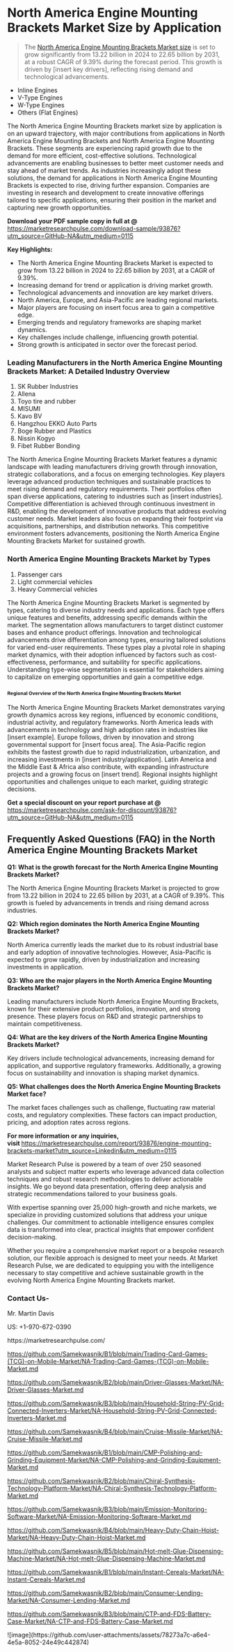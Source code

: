 <h1>North America Engine Mounting Brackets Market&nbsp;Size by Application</h1><blockquote><p>The <a href="https://marketresearchpulse.com/download-sample/93876?utm_source=GitHub-NA&amp;utm_medium=0115">North America Engine Mounting Brackets Market size</a> is set to grow significantly from 13.22 billion in 2024 to 22.65 billion by 2031, at a robust CAGR of 9.39% during the forecast period. This growth is driven by [insert key drivers], reflecting rising demand and technological advancements.</p></blockquote><ul><li>Inline Engines <li> V-Type Engines <li> W-Type Engines <li> Others (Flat Engines)</li></ul><p>The North America Engine Mounting Brackets market size by application is on an upward trajectory, with major contributions from applications in North America Engine Mounting Brackets and North America Engine Mounting Brackets. These segments are experiencing rapid growth due to the demand for more efficient, cost-effective solutions. Technological advancements are enabling businesses to better meet customer needs and stay ahead of market trends. As industries increasingly adopt these solutions, the demand for applications in North America Engine Mounting Brackets is expected to rise, driving further expansion. Companies are investing in research and development to create innovative offerings tailored to specific applications, ensuring their position in the market and capturing new growth opportunities.</p><p><strong>Download your PDF sample copy in full at @ </strong><a href="https://marketresearchpulse.com/download-sample/93876?utm_source=GitHub-NA&amp;utm_medium=0115">https://marketresearchpulse.com/download-sample/93876?utm_source=GitHub-NA&amp;utm_medium=0115</a></p><p><strong>Key Highlights: </strong></p><ul><li>The North America Engine Mounting Brackets Market is expected to grow from 13.22 billion in 2024 to 22.65 billion by 2031, at a CAGR of 9.39%.</li><li>Increasing demand for trend or application is driving market growth.</li><li>Technological advancements and innovation are key market drivers.</li><li>North America, Europe, and Asia-Pacific are leading regional markets.</li><li>Major players are focusing on insert focus area to gain a competitive edge.</li><li>Emerging trends and regulatory frameworks are shaping market dynamics.</li><li>Key challenges include challenge, influencing growth potential.</li><li>Strong growth is anticipated in sector over the forecast period.</li></ul><h3>Leading Manufacturers in the North America Engine Mounting Brackets Market: A Detailed Industry Overview</h3><ol><li>SK Rubber Industries</li><li>Allena</li><li>Toyo tire and rubber</li><li>MISUMI</li><li>Kavo BV</li><li>Hangzhou EKKO Auto Parts</li><li>Boge Rubber and Plastics</li><li>Nissin Kogyo</li><li>Fibet Rubber Bonding</li></ol><div class="flex max-w-full flex-col flex-grow"><div class="min-h-8 text-message flex w-full flex-col items-end gap-2 whitespace-normal break-words [.text-message+&amp;]:mt-5" dir="auto" data-message-author-role="assistant" data-message-id="fd8432e4-4910-450d-b182-61b7bfb0a01f" data-message-model-slug="gpt-4o"><div class="flex w-full flex-col gap-1 empty:hidden first:pt-[3px]"><div class="markdown prose w-full break-words dark:prose-invert light"><p>The North America Engine Mounting Brackets Market features a dynamic landscape with leading manufacturers driving growth through innovation, strategic collaborations, and a focus on emerging technologies. Key players leverage advanced production techniques and sustainable practices to meet rising demand and regulatory requirements. Their portfolios often span diverse applications, catering to industries such as [insert industries]. Competitive differentiation is achieved through continuous investment in R&amp;D, enabling the development of innovative products that address evolving customer needs. Market leaders also focus on expanding their footprint via acquisitions, partnerships, and distribution networks. This competitive environment fosters advancements, positioning the North America Engine Mounting Brackets Market for sustained growth.</p></div></div></div></div><h3>North America Engine Mounting Brackets Market by Types</h3><ol><li>Passenger cars <li> Light commercial vehicles <li> Heavy Commercial vehicles</li></ol><div class="flex max-w-full flex-col flex-grow"><div class="min-h-8 text-message flex w-full flex-col items-end gap-2 whitespace-normal break-words [.text-message+&amp;]:mt-5" dir="auto" data-message-author-role="assistant" data-message-id="084470be-0bb7-4664-bddf-5156b4f41249" data-message-model-slug="gpt-4o-mini"><div class="flex w-full flex-col gap-1 empty:hidden first:pt-[3px]"><div class="markdown prose w-full break-words dark:prose-invert light"><p>The North America Engine Mounting Brackets Market is segmented by types, catering to diverse industry needs and applications. Each type offers unique features and benefits, addressing specific demands within the market. The segmentation allows manufacturers to target distinct customer bases and enhance product offerings. Innovation and technological advancements drive differentiation among types, ensuring tailored solutions for varied end-user requirements. These types play a pivotal role in shaping market dynamics, with their adoption influenced by factors such as cost-effectiveness, performance, and suitability for specific applications. Understanding type-wise segmentation is essential for stakeholders aiming to capitalize on emerging opportunities and gain a competitive edge.</p></div></div></div></div><h3><span style="font-size: 11px;">Regional Overview of the North America Engine Mounting Brackets Market</span></h3><div class="flex max-w-full flex-col flex-grow"><div class="min-h-8 text-message flex w-full flex-col items-end gap-2 whitespace-normal break-words [.text-message+&amp;]:mt-5" dir="auto" data-message-author-role="assistant" data-message-id="e9038762-ce64-4e30-91c9-9bd413514231" data-message-model-slug="gpt-4o-mini"><div class="flex w-full flex-col gap-1 empty:hidden first:pt-[3px]"><div class="markdown prose w-full break-words dark:prose-invert light"><p>The North America Engine Mounting Brackets Market demonstrates varying growth dynamics across key regions, influenced by economic conditions, industrial activity, and regulatory frameworks. North America leads with advancements in technology and high adoption rates in industries like [insert example]. Europe follows, driven by innovation and strong governmental support for [insert focus area]. The Asia-Pacific region exhibits the fastest growth due to rapid industrialization, urbanization, and increasing investments in [insert industry/application]. Latin America and the Middle East &amp; Africa also contribute, with expanding infrastructure projects and a growing focus on [insert trend]. Regional insights highlight opportunities and challenges unique to each market, guiding strategic decisions.</p></div></div></div></div><p><strong>Get a special discount on your report purchase at @ </strong><a href="https://marketresearchpulse.com/ask-for-discount/93876?utm_source=GitHub-NA&amp;utm_medium=0115">https://marketresearchpulse.com/ask-for-discount/93876?utm_source=GitHub-NA&amp;utm_medium=0115</a></p><h2>Frequently Asked Questions (FAQ) in the North America Engine Mounting Brackets Market</h2><p><strong>Q1: What is the growth forecast for the North America Engine Mounting Brackets Market?</strong></p><p>The North America Engine Mounting Brackets Market is projected to grow from 13.22 billion in 2024 to 22.65 billion by 2031, at a CAGR of 9.39%. This growth is fueled by advancements in trends and rising demand across industries.</p><p><strong>Q2: Which region dominates the North America Engine Mounting Brackets Market?</strong></p><p>North America currently leads the market due to its robust industrial base and early adoption of innovative technologies. However, Asia-Pacific is expected to grow rapidly, driven by industrialization and increasing investments in application.</p><p><strong>Q3: Who are the major players in the North America Engine Mounting Brackets Market?</strong></p><p>Leading manufacturers include North America Engine Mounting Brackets, known for their extensive product portfolios, innovation, and strong presence. These players focus on R&amp;D and strategic partnerships to maintain competitiveness.</p><p><strong>Q4: What are the key drivers of the North America Engine Mounting Brackets Market?</strong></p><p>Key drivers include technological advancements, increasing demand for application, and supportive regulatory frameworks. Additionally, a growing focus on sustainability and innovation is shaping market dynamics.</p><p><strong>Q5: What challenges does the North America Engine Mounting Brackets Market face?</strong></p><p>The market faces challenges such as challenge, fluctuating raw material costs, and regulatory complexities. These factors can impact production, pricing, and adoption rates across regions.</p><p><strong>For more information or any inquiries, visit&nbsp;</strong><a href="https://marketresearchpulse.com/report/93876/engine-mounting-brackets-market?utm_source=Linkedin&utm_medium=0115">https://marketresearchpulse.com/report/93876/engine-mounting-brackets-market?utm_source=Linkedin&utm_medium=0115</a></p><p>Market Research Pulse is powered by a team of over 250 seasoned analysts and subject matter experts who leverage advanced data collection techniques and robust research methodologies to deliver actionable insights. We go beyond data presentation, offering deep analysis and strategic recommendations tailored to your business goals.</p><p>With expertise spanning over 25,000 high-growth and niche markets, we specialize in providing customized solutions that address your unique challenges. Our commitment to actionable intelligence ensures complex data is transformed into clear, practical insights that empower confident decision-making.</p><p>Whether you require a comprehensive market report or a bespoke research solution, our flexible approach is designed to meet your needs. At Market Research Pulse, we are dedicated to equipping you with the intelligence necessary to stay competitive and achieve sustainable growth in the evolving North America Engine Mounting Brackets market.</p><h3><strong>Contact Us-</strong></h3><p>Mr. Martin Davis</p><p>US: +1-970-672-0390</p><p>https://marketresearchpulse.com/</p><p><a href="https://github.com/Samekwasnik/B1/blob/main/Trading-Card-Games-(TCG)-on-Mobile-Market/NA-Trading-Card-Games-(TCG)-on-Mobile-Market.md">https://github.com/Samekwasnik/B1/blob/main/Trading-Card-Games-(TCG)-on-Mobile-Market/NA-Trading-Card-Games-(TCG)-on-Mobile-Market.md</a></p><p><a href="https://github.com/Samekwasnik/B2/blob/main/Driver-Glasses-Market/NA-Driver-Glasses-Market.md">https://github.com/Samekwasnik/B2/blob/main/Driver-Glasses-Market/NA-Driver-Glasses-Market.md</a></p><p><a href="https://github.com/Samekwasnik/B3/blob/main/Household-String-PV-Grid-Connected-Inverters-Market/NA-Household-String-PV-Grid-Connected-Inverters-Market.md">https://github.com/Samekwasnik/B3/blob/main/Household-String-PV-Grid-Connected-Inverters-Market/NA-Household-String-PV-Grid-Connected-Inverters-Market.md</a></p><p><a href="https://github.com/Samekwasnik/B4/blob/main/Cruise-Missile-Market/NA-Cruise-Missile-Market.md">https://github.com/Samekwasnik/B4/blob/main/Cruise-Missile-Market/NA-Cruise-Missile-Market.md</a></p><p><a href="https://github.com/Samekwasnik/B1/blob/main/CMP-Polishing-and-Grinding-Equipment-Market/NA-CMP-Polishing-and-Grinding-Equipment-Market.md">https://github.com/Samekwasnik/B1/blob/main/CMP-Polishing-and-Grinding-Equipment-Market/NA-CMP-Polishing-and-Grinding-Equipment-Market.md</a></p><p><a href="https://github.com/Samekwasnik/B2/blob/main/Chiral-Synthesis-Technology-Platform-Market/NA-Chiral-Synthesis-Technology-Platform-Market.md">https://github.com/Samekwasnik/B2/blob/main/Chiral-Synthesis-Technology-Platform-Market/NA-Chiral-Synthesis-Technology-Platform-Market.md</a></p><p><a href="https://github.com/Samekwasnik/B3/blob/main/Emission-Monitoring-Software-Market/NA-Emission-Monitoring-Software-Market.md">https://github.com/Samekwasnik/B3/blob/main/Emission-Monitoring-Software-Market/NA-Emission-Monitoring-Software-Market.md</a></p><p><a href="https://github.com/Samekwasnik/B4/blob/main/Heavy-Duty-Chain-Hoist-Market/NA-Heavy-Duty-Chain-Hoist-Market.md">https://github.com/Samekwasnik/B4/blob/main/Heavy-Duty-Chain-Hoist-Market/NA-Heavy-Duty-Chain-Hoist-Market.md</a></p><p><a href="https://github.com/Samekwasnik/B5/blob/main/Hot-melt-Glue-Dispensing-Machine-Market/NA-Hot-melt-Glue-Dispensing-Machine-Market.md">https://github.com/Samekwasnik/B5/blob/main/Hot-melt-Glue-Dispensing-Machine-Market/NA-Hot-melt-Glue-Dispensing-Machine-Market.md</a></p><p><a href="https://github.com/Samekwasnik/B1/blob/main/Instant-Cereals-Market/NA-Instant-Cereals-Market.md">https://github.com/Samekwasnik/B1/blob/main/Instant-Cereals-Market/NA-Instant-Cereals-Market.md</a></p><p><a href="https://github.com/Samekwasnik/B2/blob/main/Consumer-Lending-Market/NA-Consumer-Lending-Market.md">https://github.com/Samekwasnik/B2/blob/main/Consumer-Lending-Market/NA-Consumer-Lending-Market.md</a></p><p><a href="https://github.com/Samekwasnik/B3/blob/main/CTP-and-FDS-Battery-Case-Market/NA-CTP-and-FDS-Battery-Case-Market.md">https://github.com/Samekwasnik/B3/blob/main/CTP-and-FDS-Battery-Case-Market/NA-CTP-and-FDS-Battery-Case-Market.md</a></p>
![image](https://github.com/user-attachments/assets/78273a7c-a6e4-4e5a-8052-24e49c442874)
